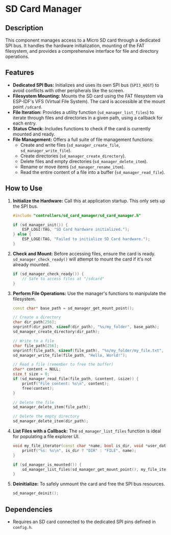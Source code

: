 # SD Card Manager

## Description
This component manages access to a Micro SD card through a dedicated SPI bus. It handles the hardware initialization, mounting of the FAT filesystem, and provides a comprehensive interface for file and directory operations.

## Features
-   **Dedicated SPI Bus:** Initializes and uses its own SPI bus (`SPI3_HOST`) to avoid conflicts with other peripherals like the screen.
-   **Filesystem Mounting:** Mounts the SD card using the FAT filesystem via ESP-IDF's VFS (Virtual File System). The card is accessible at the mount point `/sdcard`.
-   **File Iteration:** Provides a utility function (`sd_manager_list_files`) to iterate through files and directories in a given path, using a callback for each entry.
-   **Status Check:** Includes functions to check if the card is currently mounted and ready.
-   **File Management:** Offers a full suite of file management functions:
    -   Create and write files (`sd_manager_create_file`, `sd_manager_write_file`).
    -   Create directories (`sd_manager_create_directory`).
    -   Delete files and empty directories (`sd_manager_delete_item`).
    -   Rename or move items (`sd_manager_rename_item`).
    -   Read the entire content of a file into a buffer (`sd_manager_read_file`).

## How to Use

1.  **Initialize the Hardware:**
    Call this at application startup. This only sets up the SPI bus.
    ```cpp
    #include "controllers/sd_card_manager/sd_card_manager.h"
    
    if (sd_manager_init()) {
        ESP_LOGI(TAG, "SD Card hardware initialized.");
    } else {
        ESP_LOGE(TAG, "Failed to initialize SD Card hardware.");
    }
    ```

2.  **Check and Mount:**
    Before accessing files, ensure the card is ready. `sd_manager_check_ready()` will attempt to mount the card if it's not already mounted.
    ```cpp
    if (sd_manager_check_ready()) { 
        // Safe to access files at "/sdcard"
    }
    ```

3.  **Perform File Operations:**
    Use the manager's functions to manipulate the filesystem.
    ```cpp
    const char* base_path = sd_manager_get_mount_point();

    // Create a directory
    char dir_path[256];
    snprintf(dir_path, sizeof(dir_path), "%s/my_folder", base_path);
    sd_manager_create_directory(dir_path);

    // Write to a file
    char file_path[256];
    snprintf(file_path, sizeof(file_path), "%s/my_folder/my_file.txt", base_path);
    sd_manager_write_file(file_path, "Hello, World!");

    // Read a file (remember to free the buffer)
    char* content = NULL;
    size_t size = 0;
    if (sd_manager_read_file(file_path, &content, &size)) {
        printf("File content: %s\n", content);
        free(content);
    }
    
    // Delete the file
    sd_manager_delete_item(file_path);

    // Delete the empty directory
    sd_manager_delete_item(dir_path);
    ```

4.  **List Files with a Callback:**
    The `sd_manager_list_files` function is ideal for populating a file explorer UI.
    ```cpp
    void my_file_iterator(const char *name, bool is_dir, void *user_data) {
        printf("%s: %s\n", is_dir ? "DIR" : "FILE", name);
    }
    
    if (sd_manager_is_mounted()) {
        sd_manager_list_files(sd_manager_get_mount_point(), my_file_iterator, NULL);
    }
    ```

5.  **Deinitialize:**
    To safely unmount the card and free the SPI bus resources.
    ```cpp
    sd_manager_deinit();
    ```

## Dependencies
-   Requires an SD card connected to the dedicated SPI pins defined in `config.h`.